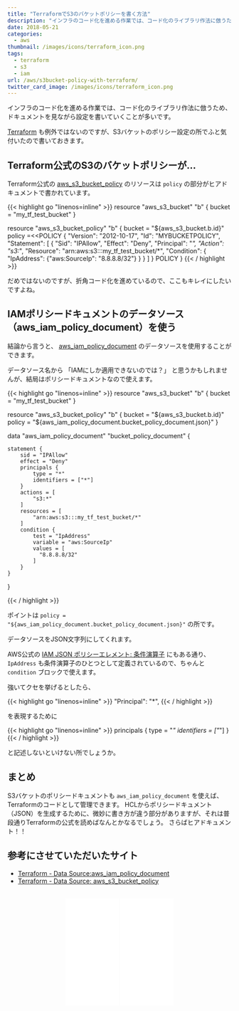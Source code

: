 ```yaml
---
title: "TerraformでS3のバケットポリシーを書く方法"
description: "インフラのコード化を進める作業では、コード化のライブラリ作法に倣うため、ドキュメントを見ながら設定を書いていくことが多いです。Terraformも例外ではないのですが、S3バケットのポリシー設定の所でふと気付いたので書いておきます。"
date: 2018-05-21
categories:
  - aws
thumbnail: /images/icons/terraform_icon.png
tags:
  - terraform
  - s3
  - iam
url: /aws/s3bucket-policy-with-terraform/
twitter_card_image: /images/icons/terraform_icon.png
---
```


インフラのコード化を進める作業では、コード化のライブラリ作法に倣うため、ドキュメントを見ながら設定を書いていくことが多いです。

[Terraform](https://www.terraform.io/) も例外ではないのですが、S3バケットのポリシー設定の所でふと気付いたので書いておきます。

<!--adsense-->

## Terraform公式のS3のバケットポリシーが...

Terraform公式の [aws_s3_bucket_policy](https://www.terraform.io/docs/providers/aws/r/s3_bucket_policy.html)
のリソースは `policy` の部分がヒアドキュメントで書かれています。

{{< highlight go "linenos=inline" >}}
resource "aws_s3_bucket" "b" {
  bucket = "my_tf_test_bucket"
}

resource "aws_s3_bucket_policy" "b" {
  bucket = "${aws_s3_bucket.b.id}"
  policy =<<POLICY
{
  "Version": "2012-10-17",
  "Id": "MYBUCKETPOLICY",
  "Statement": [
    {
      "Sid": "IPAllow",
      "Effect": "Deny",
      "Principal": "*",
      "Action": "s3:*",
      "Resource": "arn:aws:s3:::my_tf_test_bucket/*",
      "Condition": {
         "IpAddress": {"aws:SourceIp": "8.8.8.8/32"}
      }
    }
  ]
}
POLICY
}
{{< / highlight >}}

だめではないのですが、折角コード化を進めているので、ここもキレイにしたいですよね。

<!--adsense-->

## IAMポリシードキュメントのデータソース（aws_iam_policy_document）を使う

結論から言うと、 [aws_iam_policy_document](https://www.terraform.io/docs/providers/aws/d/iam_policy_document.html)
のデータソースを使用することができます。

データソース名から 「IAMにしか適用できないのでは？」 と思うかもしれませんが、結局はポリシードキュメントなので使えます。

{{< highlight go "linenos=inline" >}}
resource "aws_s3_bucket" "b" {
  bucket = "my_tf_test_bucket"
}

resource "aws_s3_bucket_policy" "b" {
  bucket = "${aws_s3_bucket.b.id}"
  policy = "${aws_iam_policy_document.bucket_policy_document.json}"
}

data "aws_iam_policy_document" "bucket_policy_document" {

    statement {
        sid = "IPAllow"
        effect = "Deny"
        principals {
            type = "*"
            identifiers = ["*"]
        }
        actions = [
            "s3:*"
        ]
        resources = [
            "arn:aws:s3:::my_tf_test_bucket/*"
        ]
        condition {
            test = "IpAddress"
            variable = "aws:SourceIp"
            values = [
              "8.8.8.8/32"
            ]
        }
    }
}

{{< / highlight >}}

ポイントは `policy = "${aws_iam_policy_document.bucket_policy_document.json}"` の所です。

データソースをJSON文字列にしてくれます。

AWS公式の [IAM JSON ポリシーエレメント: 条件演算子](https://docs.aws.amazon.com/ja_jp/IAM/latest/UserGuide/reference_policies_elements_condition_operators.html) にもある通り、
`IpAddress` も条件演算子のひとつとして定義されているので、ちゃんと `condition` ブロックで使えます。

強いてクセを挙げるとしたら、

{{< highlight go "linenos=inline" >}}
"Principal": "*",
{{< / highlight >}}

を表現するために

{{< highlight go "linenos=inline" >}}
principals {
    type = "*"
    identifiers = ["*"]
}
{{< / highlight >}}

と記述しないといけない所でしょうか。

## まとめ

S3バケットのポリシードキュメントも `aws_iam_policy_document` を使えば、Terraformのコードとして管理できます。
HCLからポリシードキュメント（JSON）を生成するために、微妙に書き方が違う部分がありますが、それは普段通りTerraformの公式を読めばなんとかなるでしょう。
さらばヒアドキュメント！！

## 参考にさせていただいたサイト

* [Terraform - Data Source:aws_iam_policy_document](https://www.terraform.io/docs/providers/aws/d/iam_policy_document.html)
* [Terraform - Data Source: aws_s3_bucket_policy](https://www.terraform.io/docs/providers/aws/r/s3_bucket_policy.html)

<br>
<div align="center">
<iframe style="width:120px;height:240px;" marginwidth="0" marginheight="0" scrolling="no" frameborder="0" src="//rcm-fe.amazon-adsystem.com/e/cm?lt1=_blank&bc1=000000&IS2=1&bg1=FFFFFF&fc1=000000&lc1=0000FF&t=soudegesu-22&o=9&p=8&l=as4&m=amazon&f=ifr&ref=as_ss_li_til&asins=B06XKHGJHP&linkId=a3a59917979f77c73643421d8d843a47"></iframe>
<iframe style="width:120px;height:240px;" marginwidth="0" marginheight="0" scrolling="no" frameborder="0" src="//rcm-fe.amazon-adsystem.com/e/cm?lt1=_blank&bc1=000000&IS2=1&bg1=FFFFFF&fc1=000000&lc1=0000FF&t=soudegesu-22&o=9&p=8&l=as4&m=amazon&f=ifr&ref=as_ss_li_til&asins=4844339265&linkId=81ad40d815fd96079a683238ffb6a249"></iframe>
</div>
